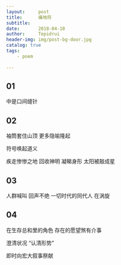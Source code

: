 ```yaml
---
layout:     post
title:      痛地符
subtitle:   
date:       2018-04-10
author:     Tepidrui
header-img: img/post-bg-door.jpg
catalog: true
tags:
    - poem
    
---
```

## 01
中是口间缝针


## 02
袖筒套住山顶
更多隐喻隆起

符号唤起道义

疾走惨惨之地 回收神明 
凝睇身形 太阳被敲成星


## 03
人群喊叫 回声不绝
一切时代的同代人 在涡旋


## 04
在生存总和里的角色
存在的愿望煞有介事

澄清状况
“认清形势”

即时向宏大叙事祭献
